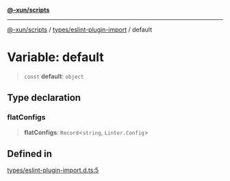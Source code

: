 [**@-xun/scripts**](../../../README.md)

***

[@-xun/scripts](../../../README.md) / [types/eslint-plugin-import](../README.md) / default

# Variable: default

> `const` **default**: `object`

## Type declaration

### flatConfigs

> **flatConfigs**: `Record`\<`string`, `Linter.Config`\>

## Defined in

[types/eslint-plugin-import.d.ts:5](https://github.com/Xunnamius/xscripts/blob/28c221bb8a859e69003ba2447e3f5763dc92a0ec/types/eslint-plugin-import.d.ts#L5)
